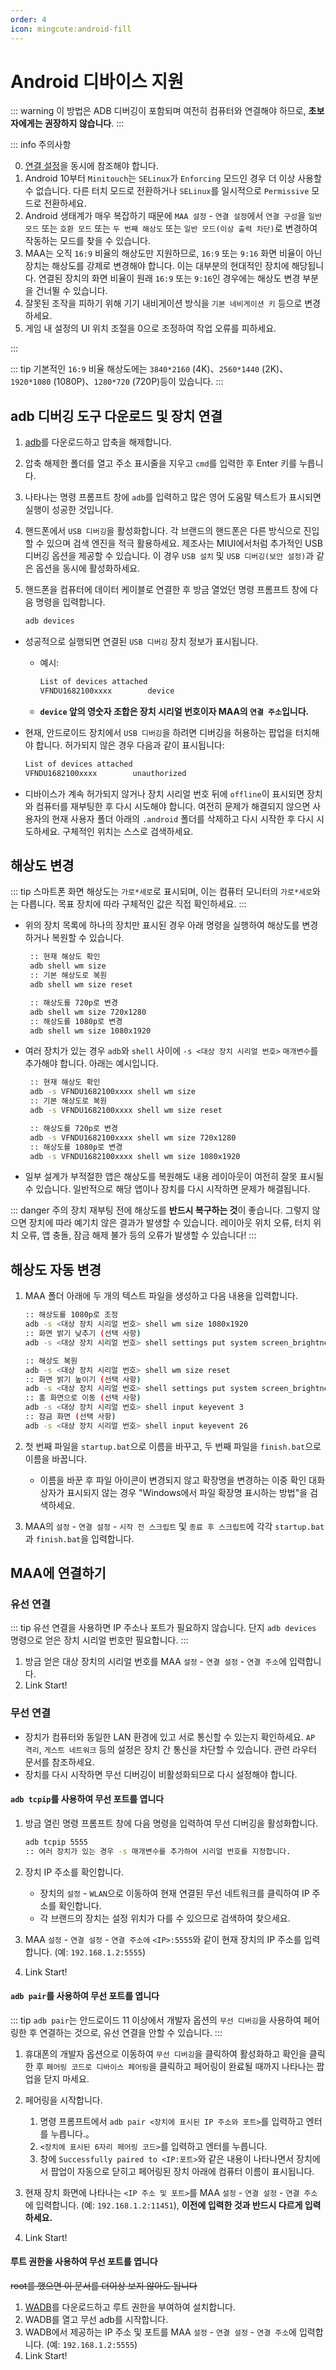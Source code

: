 ```yaml
---
order: 4
icon: mingcute:android-fill
---
```


# Android 디바이스 지원

::: warning
이 방법은 ADB 디버깅이 포함되며 여전히 컴퓨터와 연결해야 하므로, **초보자에게는 권장하지 않습니다**.
:::

::: info 주의사항

0. [연결 설정](../connection.md)을 동시에 참조해야 합니다.
1. Android 10부터 `Minitouch`는 `SELinux`가 `Enforcing` 모드인 경우 더 이상 사용할 수 없습니다. 다른 터치 모드로 전환하거나 `SELinux`를 일시적으로 `Permissive` 모드로 전환하세요.
2. Android 생태계가 매우 복잡하기 때문에 `MAA 설정` - `연결 설정`에서 `연결 구성`을 `일반 모드` 또는 `호환 모드` 또는 `두 번째 해상도` 또는 `일반 모드(이상 출력 차단)`로 변경하여 작동하는 모드를 찾을 수 있습니다.
3. MAA는 오직 `16:9` 비율의 해상도만 지원하므로, `16:9` 또는 `9:16` 화면 비율이 아닌 장치는 해상도를 강제로 변경해야 합니다. 이는 대부분의 현대적인 장치에 해당됩니다. 연결된 장치의 화면 비율이 원래 `16:9` 또는 `9:16`인 경우에는 해상도 변경 부분을 건너뛸 수 있습니다.
4. 잘못된 조작을 피하기 위해 기기 내비게이션 방식을 `기본 네비게이션 키` 등으로 변경하세요.
5. 게임 내 설정의 UI 위치 조절을 0으로 조정하여 작업 오류를 피하세요.

:::

::: tip
기본적인 `16:9` 비율 해상도에는 `3840*2160` (4K)、`2560*1440` (2K)、`1920*1080` (1080P)、`1280*720` (720P)등이 있습니다.
:::

## adb 디버깅 도구 다운로드 및 장치 연결

1. [adb](https://dl.google.com/android/repository/platform-tools-latest-windows.zip)를 다운로드하고 압축을 해제합니다.
2. 압축 해제한 폴더를 열고 주소 표시줄을 지우고 `cmd`를 입력한 후 Enter 키를 누릅니다.
3. 나타나는 명령 프롬프트 창에 `adb`를 입력하고 많은 영어 도움말 텍스트가 표시되면 실행이 성공한 것입니다.
4. 핸드폰에서 `USB 디버깅`을 활성화합니다. 각 브랜드의 핸드폰은 다른 방식으로 진입할 수 있으며 검색 엔진을 적극 활용하세요. 제조사는 MIUI에서처럼 추가적인 USB 디버깅 옵션을 제공할 수 있습니다. 이 경우 `USB 설치` 및 `USB 디버깅(보안 설정)`과 같은 옵션을 동시에 활성화하세요.
5. 핸드폰을 컴퓨터에 데이터 케이블로 연결한 후 방금 열었던 명령 프롬프트 창에 다음 명령을 입력합니다.

   ```bash
   adb devices
   ```

- 성공적으로 실행되면 연결된 `USB 디버깅` 장치 정보가 표시됩니다.
  - 예시:

    ```bash
    List of devices attached
    VFNDU1682100xxxx        device
    ```

  - **`device` 앞의 영숫자 조합은 장치 시리얼 번호이자 MAA의 `연결 주소`입니다.**

- 현재, 안드로이드 장치에서 `USB 디버깅`을 하려면 디버깅을 허용하는 팝업을 터치해야 합니다. 허가되지 않은 경우 다음과 같이 표시됩니다:

  ```bash
  List of devices attached
  VFNDU1682100xxxx        unauthorized
  ```

- 디바이스가 계속 허가되지 않거나 장치 시리얼 번호 뒤에 `offline`이 표시되면 장치와 컴퓨터를 재부팅한 후 다시 시도해야 합니다. 여전히 문제가 해결되지 않으면 사용자의 현재 사용자 폴더 아래의 `.android` 폴더를 삭제하고 다시 시작한 후 다시 시도하세요. 구체적인 위치는 스스로 검색하세요.

## 해상도 변경

::: tip
스마트폰 화면 해상도는 `가로*세로`로 표시되며, 이는 컴퓨터 모니터의 `가로*세로`와는 다릅니다. 목표 장치에 따라 구체적인 값은 직접 확인하세요.
:::

- 위의 장치 목록에 하나의 장치만 표시된 경우 아래 명령을 실행하여 해상도를 변경하거나 복원할 수 있습니다.

  ```bash
   :: 현재 해상도 확인
   adb shell wm size
   :: 기본 해상도로 복원
   adb shell wm size reset

   :: 해상도를 720p로 변경
   adb shell wm size 720x1280
   :: 해상도를 1080p로 변경
   adb shell wm size 1080x1920
  ```

- 여러 장치가 있는 경우 `adb`와 `shell` 사이에 `-s <대상 장치 시리얼 번호>` `매개변수`를 추가해야 합니다. 아래는 예시입니다.

  ```bash
   :: 현재 해상도 확인
   adb -s VFNDU1682100xxxx shell wm size
   :: 기본 해상도로 복원
   adb -s VFNDU1682100xxxx shell wm size reset

   :: 해상도를 720p로 변경
   adb -s VFNDU1682100xxxx shell wm size 720x1280
   :: 해상도를 1080p로 변경
   adb -s VFNDU1682100xxxx shell wm size 1080x1920
  ```

- 일부 설계가 부적절한 앱은 해상도를 복원해도 내용 레이아웃이 여전히 잘못 표시될 수 있습니다. 일반적으로 해당 앱이나 장치를 다시 시작하면 문제가 해결됩니다.

::: danger 주의
장치 재부팅 전에 해상도를 **반드시 복구하는 것**이 좋습니다. 그렇지 않으면 장치에 따라 예기치 않은 결과가 발생할 수 있습니다.
레이아웃 위치 오류, 터치 위치 오류, 앱 충돌, 잠금 해제 불가 등의 오류가 발생할 수 있습니다!
:::

## 해상도 자동 변경

1. MAA 폴더 아래에 두 개의 텍스트 파일을 생성하고 다음 내용을 입력합니다.

   ```bash
   :: 해상도를 1080p로 조정
   adb -s <대상 장치 시리얼 번호> shell wm size 1080x1920
   :: 화면 밝기 낮추기 (선택 사항)
   adb -s <대상 장치 시리얼 번호> shell settings put system screen_brightness 1
   ```

   ```bash
   :: 해상도 복원
   adb -s <대상 장치 시리얼 번호> shell wm size reset
   :: 화면 밝기 높이기 (선택 사항)
   adb -s <대상 장치 시리얼 번호> shell settings put system screen_brightness 20
   :: 홈 화면으로 이동 (선택 사항)
   adb -s <대상 장치 시리얼 번호> shell input keyevent 3
   :: 잠금 화면 (선택 사항)
   adb -s <대상 장치 시리얼 번호> shell input keyevent 26
   ```

2. 첫 번째 파일을 `startup.bat`으로 이름을 바꾸고, 두 번째 파일을 `finish.bat`으로 이름을 바꿉니다.
   - 이름을 바꾼 후 파일 아이콘이 변경되지 않고 확장명을 변경하는 이중 확인 대화 상자가 표시되지 않는 경우 "Windows에서 파일 확장명 표시하는 방법"을 검색하세요.

3. MAA의 `설정` - `연결 설정` - `시작 전 스크립트` 및 `종료 후 스크립트`에 각각 `startup.bat`과 `finish.bat`을 입력합니다.

## MAA에 연결하기

### 유선 연결

::: tip
유선 연결을 사용하면 IP 주소나 포트가 필요하지 않습니다. 단지 `adb devices` 명령으로 얻은 장치 시리얼 번호만 필요합니다.
:::

1. 방금 얻은 대상 장치의 시리얼 번호를 MAA `설정` - `연결 설정` - `연결 주소`에 입력합니다.
2. Link Start!

### 무선 연결

- 장치가 컴퓨터와 동일한 LAN 환경에 있고 서로 통신할 수 있는지 확인하세요. `AP 격리`, `게스트 네트워크` 등의 설정은 장치 간 통신을 차단할 수 있습니다. 관련 라우터 문서를 참조하세요.
- 장치를 다시 시작하면 무선 디버깅이 비활성화되므로 다시 설정해야 합니다.

#### `adb tcpip`를 사용하여 무선 포트를 엽니다

1. 방금 열린 명령 프롬프트 창에 다음 명령을 입력하여 무선 디버깅을 활성화합니다.

   ```bash
   adb tcpip 5555
   :: 여러 장치가 있는 경우 -s 매개변수를 추가하여 시리얼 번호를 지정합니다.
   ```

2. 장치 IP 주소를 확인합니다.
   - 장치의 `설정` - `WLAN`으로 이동하여 현재 연결된 무선 네트워크를 클릭하여 IP 주소를 확인합니다.
   - 각 브랜드의 장치는 설정 위치가 다를 수 있으므로 검색하여 찾으세요.

3. MAA `설정` - `연결 설정` - `연결 주소에` `<IP>:5555`와 같이 현재 장치의 IP 주소를 입력합니다. (예: `192.168.1.2:5555`)
4. Link Start!

#### `adb pair`를 사용하여 무선 포트를 엽니다

::: tip
`adb pair`는 안드로이드 11 이상에서 개발자 옵션의 `무선 디버깅`을 사용하여 페어링한 후 연결하는 것으로, 유선 연결을 안할 수 있습니다.
:::

1. 휴대폰의 개발자 옵션으로 이동하여 `무선 디버깅`을 클릭하여 활성화하고 확인을 클릭한 후 `페어링 코드로 디바이스 페어링`을 클릭하고 페어링이 완료될 때까지 나타나는 팝업을 닫지 마세요.

2. 페어링을 시작합니다.
   1. 명령 프롬프트에서 `adb pair <장치에 표시된 IP 주소와 포트>`를 입력하고 엔터를 누릅니다.。
   2. `<장치에 표시된 6자리 페어링 코드>`를 입력하고 엔터를 누릅니다.
   3. 창에 `Successfully paired to <IP:포트>`와 같은 내용이 나타나면서 장치에서 팝업이 자동으로 닫히고 페어링된 장치 아래에 컴퓨터 이름이 표시됩니다.

3. 현재 장치 화면에 나타나는 `<IP 주소 및 포트>`를 MAA `설정` - `연결 설정` - `연결 주소`에 입력합니다. (예: `192.168.1.2:11451`), **이전에 입력한 것과 반드시 다르게 입력하세요.**
4. Link Start!

#### 루트 권한을 사용하여 무선 포트를 엽니다

~~root를 했으면 이 문서를 더이상 보지 않아도 됩니다~~

1. [WADB](https://github.com/RikkaApps/WADB/releases)를 다운로드하고 루트 권한을 부여하여 설치합니다.
2. WADB를 열고 무선 adb를 시작합니다.
3. WADB에서 제공하는 IP 주소 및 포트를 MAA `설정` - `연결 설정` - `연결 주소`에 입력합니다. (예: `192.168.1.2:5555`)
4. Link Start!
